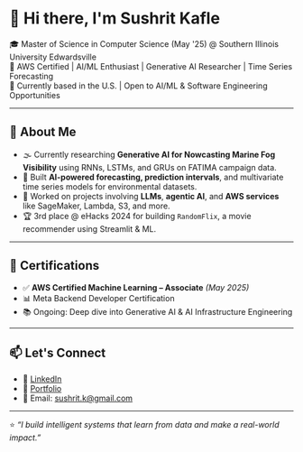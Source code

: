 # 👋 Hi there, I'm Sushrit Kafle

🎓 Master of Science in Computer Science (May '25) @ Southern Illinois University Edwardsville  
🧠 AWS Certified | AI/ML Enthusiast | Generative AI Researcher | Time Series Forecasting  
📍 Currently based in the U.S. | Open to AI/ML & Software Engineering Opportunities

---
## 🧠 About Me

- 🌫️ Currently researching **Generative AI for Nowcasting Marine Fog Visibility** using RNNs, LSTMs, and GRUs on FATIMA campaign data.
- 🤖 Built **AI-powered forecasting, prediction intervals**, and multivariate time series models for environmental datasets.
- 🧪 Worked on projects involving **LLMs**, **agentic AI**, and **AWS services** like SageMaker, Lambda, S3, and more.
- 🏆 3rd place @ eHacks 2024 for building `RandomFlix`, a movie recommender using Streamlit & ML.
  
---
## 📜 Certifications

- ✅ **AWS Certified Machine Learning – Associate** *(May 2025)*  
- 📊 Meta Backend Developer Certification  
- 📚 Ongoing: Deep dive into Generative AI & AI Infrastructure Engineering
  
---
## 📫 Let's Connect

- 💼 [LinkedIn](http://linkedin.com/in/sushrit-kafle/)
- 🧠 [Portfolio](https://sushrit7.github.io/portfolio/)
- 📧 Email: sushrit.k@gmail.com

---

⭐ *“I build intelligent systems that learn from data and make a real-world impact.”*
